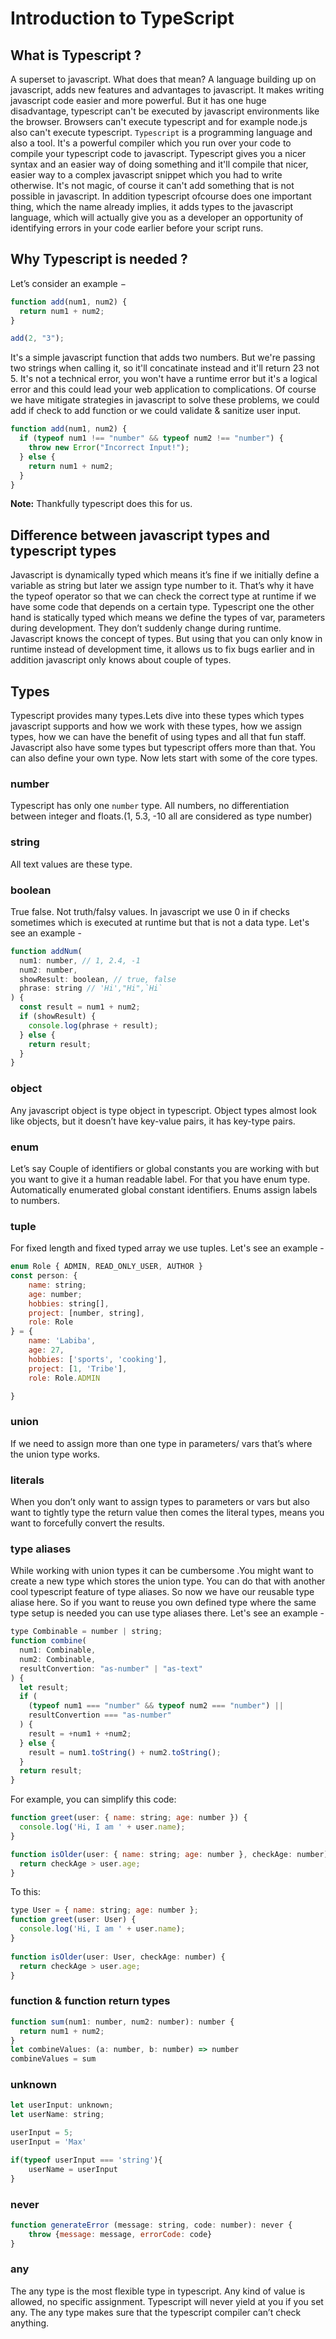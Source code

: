 # Introduction to TypeScript

## What is Typescript ?

A superset to javascript. What does that mean? A language building up on javascript, adds new features and advantages to javascript. It makes writing javascript code easier and more powerful. But it has one huge disadvantage, typescript can't be executed by javascript environments like the browser. Browsers can't execute typescript and for example node.js also can't execute typescript. `Typescript` is a programming language and also a tool. It's a powerful compiler which you run over your code to compile your typescript code to javascript. Typescript gives you a nicer syntax and an easier way of doing something and it'll compile that nicer, easier way to a complex javascript snippet which you had to write otherwise. It's not magic, of course it can't add something that is not possible in javascript. In addition typescript ofcourse does one important thing, which the name already implies, it adds types to the javascript language, which will actually give you as a developer an opportunity of identifying errors in your code earlier before your script runs.
## Why Typescript is needed ?
Let’s consider an example −

```javascript
function add(num1, num2) {
  return num1 + num2;
}

add(2, "3");
```

It's a simple javascript function that adds two numbers. But we're passing two strings when calling it, so it'll concatinate instead and it'll return 23 not 5. It's not a technical error, you won't have a runtime error but it's a logical error and this could lead your web application to complications. Of course we have mitigate strategies in javascript to solve these problems, we could add if check to add function or we could validate & sanitize user input.

```javascript
function add(num1, num2) {
  if (typeof num1 !== "number" && typeof num2 !== "number") {
    throw new Error("Incorrect Input!");
  } else {
    return num1 + num2;
  }
}
```
**Note:** Thankfully typescript does this for us.
## Difference between javascript types and typescript types

Javascript is dynamically typed which means it’s fine if we initially define a variable as string but later we assign type number to it. That’s why it have the typeof operator so that we can check the correct type at runtime if we have some code that depends on a certain type. Typescript one the other hand is statically typed which means we define the types of var, parameters during development. They don’t suddenly change during runtime. Javascript knows the concept of types.  But using that you can only know in runtime instead of development time, it allows us to fix bugs earlier and in addition javascript only knows about couple of types.

## Types
Typescript provides many types.Lets dive into these types which types javascript supports and how we work with these types, how we assign types, how we can have the benefit of using types and all that fun staff. Javascript also have some types but typescript offers more than that. You can also define your own type. Now lets start with some of the core types.

### number
Typescript has only one ```number``` type. All numbers, no differentiation between integer and floats.(1, 5.3, -10 all are considered as type number)

### string
All text values are these type.
### boolean
True false. Not truth/falsy values. In javascript we use 0 in if checks sometimes which is executed at runtime but that is not a data type.
Let's see an example -
```javascript
function addNum(
  num1: number, // 1, 2.4, -1
  num2: number,
  showResult: boolean, // true, false
  phrase: string // 'Hi',"Hi",`Hi`
) {
  const result = num1 + num2;
  if (showResult) {
    console.log(phrase + result);
  } else {
    return result;
  }
}
```
### object
Any javascript object is type object in typescript. Object types almost look like objects, but it doesn’t have key-value pairs, it has key-type pairs.
### enum
Let’s say Couple of identifiers or global constants you are working with but you want to give it a human readable label. For that you have enum type. Automatically enumerated global constant identifiers. Enums assign labels to numbers.
### tuple
For fixed length and fixed typed array we use tuples.
Let's see an example -
```javascript
enum Role { ADMIN, READ_ONLY_USER, AUTHOR }
const person: {
    name: string;
    age: number;
    hobbies: string[],
    project: [number, string],
    role: Role
} = {
    name: 'Labiba',
    age: 27,
    hobbies: ['sports', 'cooking'],
    project: [1, 'Tribe'],
    role: Role.ADMIN

}
```
### union
If we need to assign more than one type in parameters/ vars that’s where the union type works.
### literals
When you don’t only want to assign types to parameters or vars but also want to tightly type the return value then comes the literal types, means you want to forcefully convert the results.
### type aliases
While working with union types it can be cumbersome .You might want to create a new type which stores the union type. You can do that with another cool typescript feature of type aliases.
So now we have our reusable type aliase here. So if you want to reuse you own defined type where the same type setup is needed you can use type aliases there.
Let's see an example -
```javascript
type Combinable = number | string;
function combine(
  num1: Combinable,
  num2: Combinable,
  resultConvertion: "as-number" | "as-text"
) {
  let result;
  if (
    (typeof num1 === "number" && typeof num2 === "number") ||
    resultConvertion === "as-number"
  ) {
    result = +num1 + +num2;
  } else {
    result = num1.toString() + num2.toString();
  }
  return result;
}
```
For example, you can simplify this code:
```javascript
function greet(user: { name: string; age: number }) {
  console.log('Hi, I am ' + user.name);
}

function isOlder(user: { name: string; age: number }, checkAge: number) {
  return checkAge > user.age;
}
```
To this:
```javascript
type User = { name: string; age: number };
function greet(user: User) {
  console.log('Hi, I am ' + user.name);
}
 
function isOlder(user: User, checkAge: number) {
  return checkAge > user.age;
}
```
### function & function return types
```javascript
function sum(num1: number, num2: number): number {
  return num1 + num2;
}
let combineValues: (a: number, b: number) => number
combineValues = sum
```
### unknown
```javascript
let userInput: unknown;
let userName: string;

userInput = 5;
userInput = 'Max'

if(typeof userInput === 'string'){
    userName = userInput
}
```
### never
```javascript
function generateError (message: string, code: number): never {
    throw {message: message, errorCode: code}
}
```
### any
The any type is the most flexible type in typescript. Any kind of value is allowed, no specific assignment. Typescript will never yield at you if you set any. The any type makes sure that the typescript compiler can’t check anything.
